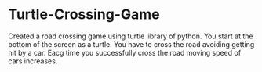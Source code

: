 # Turtle-Crossing-Game
Created a road crossing game using turtle library of python.
You start at the bottom of the screen as a turtle.
You have to cross the road avoiding getting hit by a car.
Eacg time you successfully cross the road moving speed of cars increases.
